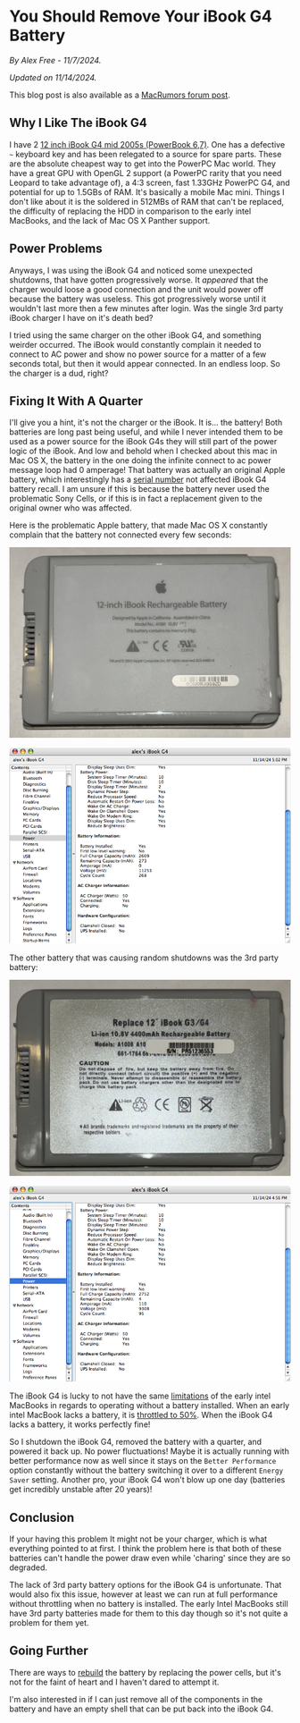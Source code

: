 # You Should Remove Your iBook G4 Battery

_By Alex Free - 11/7/2024._

_Updated on 11/14/2024._

This blog post is also available as a [MacRumors forum post](https://forums.macrumors.com/threads/you-should-remove-your-ibook-g4-battery.2442944/?post=3356615).

## Why I Like The iBook G4

I have 2 [12 inch iBook G4 mid 2005s (PowerBook 6,7)](https://everymac.com/systems/apple/ibook/specs/ibook_g4_1.33_12.html). One has a defective `~` keyboard key and has been relegated to a source for spare parts. These are the absolute cheapest way to get into the PowerPC Mac world. They have a great GPU with OpenGL 2 support (a PowerPC rarity that you need Leopard to take advantage of), a 4:3 screen, fast 1.33GHz PowerPC G4, and potential for up to 1.5GBs of RAM. It's basically a mobile Mac mini. Things I don't like about it is the soldered in 512MBs of RAM that can't be replaced, the difficulty of replacing the HDD in comparison to the early intel MacBooks, and the lack of Mac OS X Panther support.

## Power Problems

Anyways, I was using the iBook G4 and noticed some unexpected shutdowns, that have gotten progressively worse. It _appeared_ that the charger would loose a good connection and the unit would power off because the battery was useless. This got progressively worse until it wouldn't last more then a few minutes after login. Was the single 3rd party iBook charger I have on it's death bed?

I tried using the same charger on the other iBook G4, and something weirder occurred. The iBook would constantly complain it needed to connect to AC power and show no power source for a matter of a few seconds total, but then it would appear connected. In an endless loop. So the charger is a dud, right?

## Fixing It With A Quarter

I'll give you a hint, it's not the charger or the iBook. It is... the battery! Both batteries are long past being useful, and while I never intended them to be used as a power source for the iBook G4s they will still part of the power logic of the iBook. And low and behold when I checked about this mac in Mac OS X, the battery in the one doing the infinite connect to ac power message loop had 0 amperage! That battery was actually an original Apple battery, which interestingly has a [serial number](hhttps://web.archive.org/web/20080219031810/https://support.apple.com/ibook_powerbook/batteryexchange/main?id=qp) not affected iBook G4 battery recall. I am unsure if this is because the battery never used the problematic Sony Cells, or if this is in fact a replacement given to the original owner who was affected.

Here is the problematic Apple battery, that made Mac OS X constantly complain that the battery not connected every few seconds:

![apple ibook g4 battery](apple-ibook-g4-battery.jpeg)

![apple ibook g4 battery system profiler](apple-ibook-g4-battery-system-profiler.png)

The other battery that was causing random shutdowns was the 3rd party battery:

![3rd party ibook g4 battery](3rd-party-ibook-g4-battery.jpeg)

![3rd party ibook g4 battery system profiler](3rd-party-ibook-g4-battery-system-profiler.png)


The iBook G4 is lucky to not have the same [limitations](https://web.archive.org/web/20080226124639/http://docs.info.apple.com/article.html?artnum=305336) of the early intel MacBooks in regards to operating without a battery installed. When an early intel MacBook lacks a battery, it is [throttled to 50%](https://forums.macrumors.com/threads/cpu-throttling-with-battery-removed.504595/). When the iBook G4 lacks a battery, it works perfectly fine!

So I shutdown the iBook G4, removed the battery with a quarter, and powered it back up. No power fluctuations! Maybe it is actually running with better performance now as well since it stays on the `Better Performance` option constantly without the battery switching it over to a different `Energy Saver` setting. Another pro, your iBook G4 won't blow up one day (batteries get incredibly unstable after 20 years)!

## Conclusion

If your having this problem It might not be your charger, which is what everything pointed to at first. I think the problem here is that both of these batteries can't handle the power draw even while 'charing' since they are so degraded.

The lack of 3rd party battery options for the iBook G4 is unfortunate. That would also fix this issue, however at least we can run at full performance without throttling when no battery is installed. The early Intel MacBooks still have 3rd party batteries made for them to this day though so it's not quite a problem for them yet.

## Going Further

There are ways to [rebuild](http://www.neufeld.newton.ks.us/electronics/?p=149) the battery by replacing the power cells, but it's not for the faint of heart and I haven't dared to attempt it.

I'm also interested in if I can just remove all of the components in the battery and have an empty shell that can be put back into the iBook G4.

